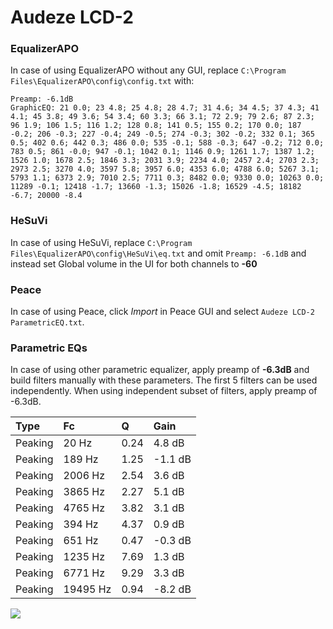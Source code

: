 # Audeze LCD-2

### EqualizerAPO
In case of using EqualizerAPO without any GUI, replace `C:\Program Files\EqualizerAPO\config\config.txt`
with:
```
Preamp: -6.1dB
GraphicEQ: 21 0.0; 23 4.8; 25 4.8; 28 4.7; 31 4.6; 34 4.5; 37 4.3; 41 4.1; 45 3.8; 49 3.6; 54 3.4; 60 3.3; 66 3.1; 72 2.9; 79 2.6; 87 2.3; 96 1.9; 106 1.5; 116 1.2; 128 0.8; 141 0.5; 155 0.2; 170 0.0; 187 -0.2; 206 -0.3; 227 -0.4; 249 -0.5; 274 -0.3; 302 -0.2; 332 0.1; 365 0.5; 402 0.6; 442 0.3; 486 0.0; 535 -0.1; 588 -0.3; 647 -0.2; 712 0.0; 783 0.5; 861 -0.0; 947 -0.1; 1042 0.1; 1146 0.9; 1261 1.7; 1387 1.2; 1526 1.0; 1678 2.5; 1846 3.3; 2031 3.9; 2234 4.0; 2457 2.4; 2703 2.3; 2973 2.5; 3270 4.0; 3597 5.8; 3957 6.0; 4353 6.0; 4788 6.0; 5267 3.1; 5793 1.1; 6373 2.9; 7010 2.5; 7711 0.3; 8482 0.0; 9330 0.0; 10263 0.0; 11289 -0.1; 12418 -1.7; 13660 -1.3; 15026 -1.8; 16529 -4.5; 18182 -6.7; 20000 -8.4
```

### HeSuVi
In case of using HeSuVi, replace `C:\Program Files\EqualizerAPO\config\HeSuVi\eq.txt` and omit `Preamp:
-6.1dB` and instead set Global volume in the UI for both channels to **-60**

### Peace
In case of using Peace, click *Import* in Peace GUI and select `Audeze LCD-2 ParametricEQ.txt`.

### Parametric EQs
In case of using other parametric equalizer, apply preamp of **-6.3dB** and build filters manually
with these parameters. The first 5 filters can be used independently.
When using independent subset of filters, apply preamp of -6.3dB.

| Type    | Fc       |    Q | Gain    |
|:--------|:---------|:-----|:--------|
| Peaking | 20 Hz    | 0.24 | 4.8 dB  |
| Peaking | 189 Hz   | 1.25 | -1.1 dB |
| Peaking | 2006 Hz  | 2.54 | 3.6 dB  |
| Peaking | 3865 Hz  | 2.27 | 5.1 dB  |
| Peaking | 4765 Hz  | 3.82 | 3.1 dB  |
| Peaking | 394 Hz   | 4.37 | 0.9 dB  |
| Peaking | 651 Hz   | 0.47 | -0.3 dB |
| Peaking | 1235 Hz  | 7.69 | 1.3 dB  |
| Peaking | 6771 Hz  | 9.29 | 3.3 dB  |
| Peaking | 19495 Hz | 0.94 | -8.2 dB |

![](https://raw.githubusercontent.com/jaakkopasanen/AutoEq/master/results/oratory1990/harman_over-ear_2018/Audeze%20LCD-2/Audeze%20LCD-2.png)